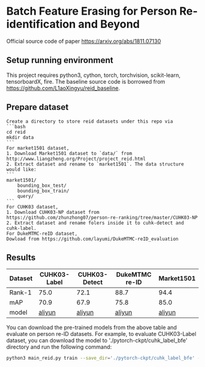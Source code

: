 # Batch Feature Erasing for Person Re-identification and Beyond
Official source code of paper https://arxiv.org/abs/1811.07130

## Setup running environment
This project requires python3, cython, torch, torchvision, scikit-learn, tensorboardX, fire.
The baseline source code is borrowed from https://github.com/L1aoXingyu/reid_baseline.
## Prepare dataset
    
    Create a directory to store reid datasets under this repo via
    ```bash
    cd reid
    mkdir data
    ```
    For market1501 dataset, 
    1. Download Market1501 dataset to `data/` from http://www.liangzheng.org/Project/project_reid.html
    2. Extract dataset and rename to `market1501`. The data structure would like:
    ```
    market1501/
        bounding_box_test/
        bounding_box_train/
        query/
    ```
    For CUHK03 dataset,
    1. Download CUHK03-NP dataset from https://github.com/zhunzhong07/person-re-ranking/tree/master/CUHK03-NP 
    2. Extract dataset and rename folers inside it to cuhk-detect and cuhk-label.
    For DukeMTMC-reID dataset,
    Dowload from https://github.com/layumi/DukeMTMC-reID_evaluation

## Results

Dataset | CUHK03-Label | CUHK03-Detect | DukeMTMC re-ID  | Market1501 |
--------|--------------|---------------|-----------------|------------|
Rank-1  | 75.0         | 72.1          | 88.7            | 94.4       |
mAP     | 70.9         | 67.9          | 75.8            | 85.0       |
model   |[aliyun](http://virutalbuy-public.oss-cn-hangzhou.aliyuncs.com/share/bfe_models/cuhk_label_750.pth.tar) | [aliyun](http://virutalbuy-public.oss-cn-hangzhou.aliyuncs.com/share/bfe_models/cuhk_detect_720.pth.tar) | [aliyun](http://virutalbuy-public.oss-cn-hangzhou.aliyuncs.com/share/bfe_models/duke_887.pth.tar) | [aliyun](http://virutalbuy-public.oss-cn-hangzhou.aliyuncs.com/share/bfe_models/market_944.pth.tar)

You can download the pre-trained models from the above table and evaluate on person re-ID datasets.
For example, to evaluate CUHK03-Label dataset, you can download the model to './pytorch-ckpt/cuhk_label_bfe' directory and run the following command:

```bash
python3 main_reid.py train --save_dir='./pytorch-ckpt/cuhk_label_bfe' --model_name=bfe --train_batch=32 --test_batch=32 --dataset=cuhk-label  --pretrained_model='./pytorch-ckpt/cuhk_label_bfe/750.pth.tar' --evaluate
```